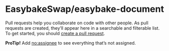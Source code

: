 # EasybakeSwap/easybake-document

Pull requests help you collaborate on code with other people. As pull requests are created, they’ll appear here in a searchable and filterable list. To get started, you should [create a pull request](pancakeswap-pancake-document-1.md).

**ProTip!** Add [no:assignee](https://github.com/EasybakeSwap/easybake-document/issues?q=is%3Apr+is%3Aopen+no%3Aassignee) to see everything that’s not assigned.

